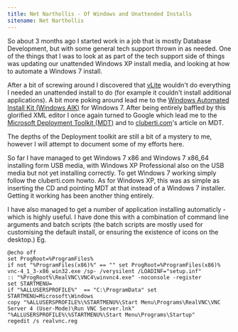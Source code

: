 ```yaml
---
title: Net Narthollis - Of Windows and Unattended Installs
sitename: Net Narthollis
---
```

So about 3 months ago I started work in a job that is mostly Database Development, but with some general tech support thrown in as needed. One of the things that I was to look at as part of the tech support side of things was updating our unattended Windows XP install media, and looking at how to automate a Windows 7 install.

After a bit of screwing around I discovered that [vLite][1] wouldn't do everything I needed an unattended install to do (for example it couldn't install additional applications). A bit more poking around lead me to the [Windows Automated Install Kit (Windows AIK)][2] for Windows 7. After being entirely baffled by this glorified XML editor I once again turned to Google which lead me to the [Microsoft Deployment Toolkit (MDT)][3] and to [cluberti.com][4]'s article on MDT.

The depths of the Deployment toolkit are still a bit of a mystery to me, however I will attempt to document some of my efforts here.

So far I have managed to get Windows 7 x86 and Windows 7 x86_64 installing form USB media, with Windows XP Professional also on the USB media but not yet installing correctly. To get Windows 7 working simply follow the cluberti.com howto. As for Windows XP, this was as simple as inserting the CD and pointing MDT at that instead of a Windows 7 installer. Getting it working has been another thing entirely.

I have also managed to get a number of application installing automaticly - which is highly useful. I have done this with a combination of command line arguments and batch scripts (the batch scripts are mostly used for customising the default install, or ensuring the existence of icons on the desktop.) Eg.
~~~~{.batch}
@echo off
set ProgRoot=%ProgramFiles%
if not "%ProgramFiles(x86)%" == "" set ProgRoot=%ProgramFiles(x86)%
vnc-4_1_3-x86_win32.exe /sp- /verysilent /LOADINF="setup.inf" 
:: "%ProgRoot%\RealVNC\VNC4\winvnc4.exe" -noconsole -register
set STARTMENU=
if "%ALLUSERSPROFILE%"  == "C:\ProgramData" set STARTMENU=Microsoft\Windows
copy "%ALLUSERSPROFILE%\%STARTMENU%\Start Menu\Programs\RealVNC\VNC Server 4 (User-Mode)\Run VNC Server.lnk" "%ALLUSERSPROFILE%\%STARTMENU%\Start Menu\Programs\Startup"
regedit /s realvnc.reg
~~~~

[1]: http://www.vlite.net/ "vLite"
[2]: http://www.microsoft.com/downloads/details.aspx?displaylang=en&FamilyID=696dd665-9f76-4177-a811-39c26d3b3b34 "The Windows® Automated Installation Kit (AIK) for Windows® 7"
[3]: http://www.microsoft.com/downloads/details.aspx?FamilyId=3BD8561F-77AC-4400-A0C1-FE871C461A89&displaylang=en "Microsoft Deployment Toolkit (MDT) 2010"
[4]: http://www.cluberti.com/blog/2009/08/10/mdt-2010-and-deployment-from-a-usb-key/ "MDT 2010 and deployment from a USB key"